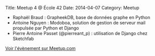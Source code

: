 Title: Meetup 4 @ École 42
Date: 2014-04-07
Category: Meetup

- Raphaël Braud : GrapheekDB, base de données graphe en Python
- Antoine Nguyen : Modoboa, solution de gestion de serveur mail propulsée par Python et Django
- Pierre Antoine Passet (@pierreant_p) : utilisation de Django chez Sketchfab

[Voir l'évènement sur Meetup.com](https://www.meetup.com/Paris-py-Python-Django-friends/events/169328272/)
